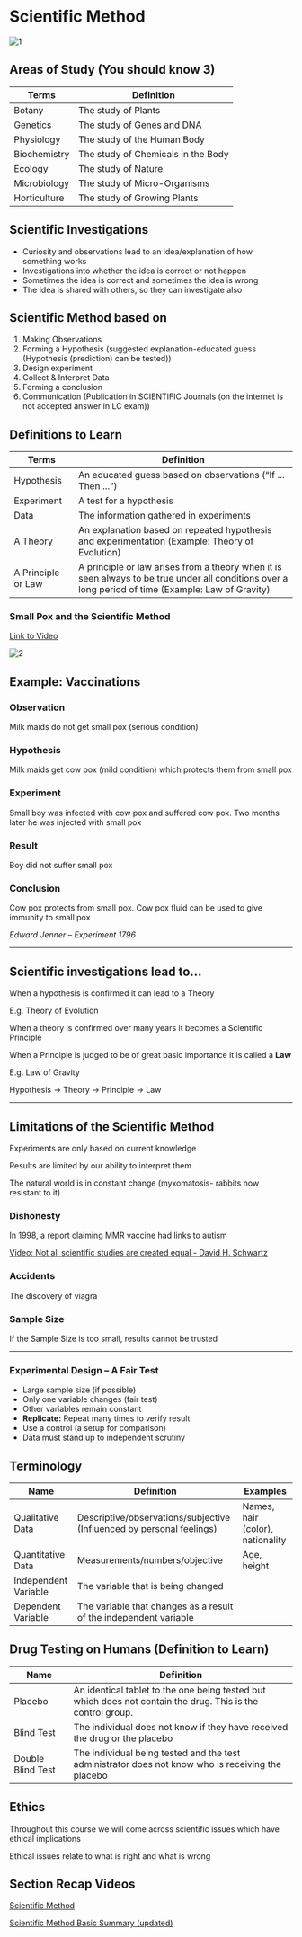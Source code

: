 # Scientific Method

![1](scientific-method/1.png)

## Areas of Study (You should know 3)

|Terms       |Definition                        |
|------------|----------------------------------|
|Botany      |The study of Plants               |
|Genetics    |The study of Genes and DNA        |
|Physiology  |The study of the Human Body       |
|Biochemistry|The study of Chemicals in the Body|
|Ecology     |The study of Nature               |
|Microbiology|The study of Micro-Organisms      |
|Horticulture|The study of Growing Plants       |


## Scientific Investigations

- Curiosity and observations lead to an idea/explanation of how something works
- Investigations into whether the idea is correct or not happen
- Sometimes the idea is correct and sometimes the idea is wrong
- The idea is shared with others, so they can investigate also

## Scientific Method based on

1. Making Observations
2. Forming a Hypothesis (suggested explanation-educated guess (Hypothesis (prediction) can be tested))
3. Design experiment
4. Collect & Interpret Data
5. Forming a conclusion
6. Communication (Publication in SCIENTIFIC Journals (on the internet is not accepted answer in LC exam))

## Definitions to Learn

|Terms       |Definition                         |
|------------|----------------------------------|
|Hypothesis  |An educated guess based on observations (“If ... Then ...”)|
|Experiment  |A test for a hypothesis           |
|Data        |The information gathered in experiments|
|A Theory    |An explanation based on repeated hypothesis and experimentation (Example: Theory of Evolution)|
|A Principle or Law|A principle or law arises from a theory when it is seen always to be true under all conditions over a long period of time (Example: Law of Gravity)|


### Small Pox and the Scientific Method

[Link to Video](https://www.youtube.com/watch?v=yqUFy-t4MlQ)

![2](scientific-method/2.png)

## Example: Vaccinations

### Observation

Milk maids do not get small pox (serious condition)

### Hypothesis

Milk maids get cow pox (mild condition) which protects them from small pox

### Experiment

Small boy was infected with cow pox and suffered cow pox. Two months later he was injected with small pox

### Result

Boy did not suffer small pox

### Conclusion

Cow pox protects from small pox. Cow pox fluid can be used to give immunity to small pox

*Edward Jenner – Experiment 1796*

---

## Scientific investigations lead to…

When a hypothesis is confirmed it can lead to a Theory

E.g. Theory of Evolution

When a theory is confirmed over many years it becomes a Scientific Principle

When a Principle is judged to be of great basic importance it is called a **Law**

E.g. Law of Gravity

Hypothesis → Theory → Principle → Law

---

## Limitations of the Scientific Method

Experiments are only based on current knowledge

Results are limited by our ability to interpret them

The natural world is in constant change (myxomatosis- rabbits now resistant to it)

### Dishonesty

In 1998, a report claiming MMR vaccine had links to autism

[Video: Not all scientific studies are created equal - David H. Schwartz](https://www.youtube.com/watch?v=GUpd2HJHUt8)

### Accidents

The discovery of viagra

### Sample Size

If the Sample Size is too small, results cannot be trusted

---

### Experimental Design – A Fair Test

- Large sample size (if possible)
- Only one variable changes (fair test)
- Other variables remain constant
- **Replicate:** Repeat many times to verify result
- Use a control (a setup for comparison)
- Data must stand up to independent scrutiny

## Terminology

|Name        |Definition                        |Examples                        |
|------------|----------------------------------|--------------------------------|
|Qualitative Data|Descriptive/observations/subjective (Influenced by personal feelings)|Names, hair (color), nationality|
|Quantitative Data|Measurements/numbers/objective    |Age, height                     |
|Independent Variable|The variable that is being changed|                                |
|Dependent Variable|The variable that changes as a result of the independent variable|                                |


## Drug Testing on Humans (Definition to Learn)

|Name        |Definition                        |
|------------|----------------------------------|
|Placebo     |An identical tablet to the one being tested but which does not contain the drug. This is the control group.|
|Blind Test  |The individual does not know if they have received the drug or the placebo|
|Double Blind Test|The individual being tested and the test administrator does not know who is receiving the placebo|


## Ethics

Throughout this course we will come across scientific issues which have ethical implications

Ethical issues relate to what is right and what is wrong

## Section Recap Videos

[Scientific Method](https://youtu.be/M7hxWyhTSek)

[Scientific Method Basic Summary (updated)](https://youtu.be/JsnRHSv-PEA)